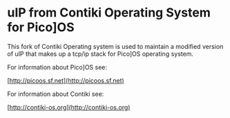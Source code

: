 uIP from Contiki Operating System for Pico]OS
=============================================

This fork of Contiki Operating system is used to maintain
a modified version of uIP that makes up a tcp/ip
stack for Pico]OS operating system.

For information about Pico]OS see:

[http://picoos.sf.net](http://picoos.sf.net)

For information about Contiki see:

[http://contiki-os.org](http://contiki-os.org)
